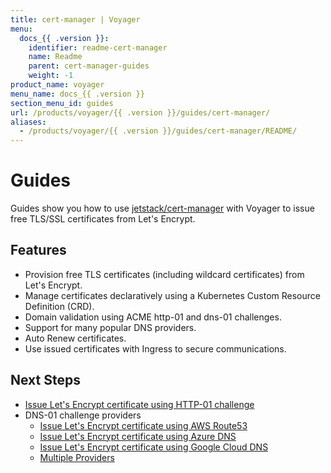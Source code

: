 ```yaml
---
title: cert-manager | Voyager
menu:
  docs_{{ .version }}:
    identifier: readme-cert-manager
    name: Readme
    parent: cert-manager-guides
    weight: -1
product_name: voyager
menu_name: docs_{{ .version }}
section_menu_id: guides
url: /products/voyager/{{ .version }}/guides/cert-manager/
aliases:
  - /products/voyager/{{ .version }}/guides/cert-manager/README/
---
```


# Guides

Guides show you how to use [jetstack/cert-manager](https://github.com/jetstack/cert-manager) with Voyager to issue free TLS/SSL certificates from Let's Encrypt.

## Features

- Provision free TLS certificates (including wildcard certificates) from Let's Encrypt.
- Manage certificates declaratively using a Kubernetes Custom Resource Definition (CRD).
- Domain validation using ACME http-01 and dns-01 challenges.
- Support for many popular DNS providers.
- Auto Renew certificates.
- Use issued certificates with Ingress to secure communications.

## Next Steps

- [Issue Let's Encrypt certificate using HTTP-01 challenge](/docs/guides/cert-manager/http01_challenge/overview.md)
- DNS-01 challenge providers
  - [Issue Let's Encrypt certificate using AWS Route53](/docs/guides/cert-manager/dns01_challenge/aws-route53.md)
  - [Issue Let's Encrypt certificate using Azure DNS](/docs/guides/cert-manager/dns01_challenge/azure-dns.md)
  - [Issue Let's Encrypt certificate using Google Cloud DNS](/docs/guides/cert-manager/dns01_challenge/google-cloud-dns.md)
  - [Multiple Providers](/docs/guides/cert-manager/dns01_challenge/multiple-challenge-solver.md)
